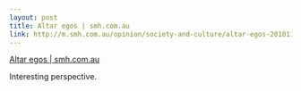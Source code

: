 ```yaml
--- 
layout: post
title: Altar egos | smh.com.au
link: http://m.smh.com.au/opinion/society-and-culture/altar-egos-20101105-17hlj.html
---
```

<a href=
"http://m.smh.com.au/opinion/society-and-culture/altar-egos-20101105-17hlj.html">
Altar egos | smh.com.au</a>

<p>Interesting perspective.</p>
